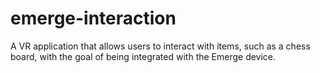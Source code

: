 # emerge-interaction

A VR application that allows users to interact with items, such as a chess board, with the goal of being integrated with the Emerge device. 

